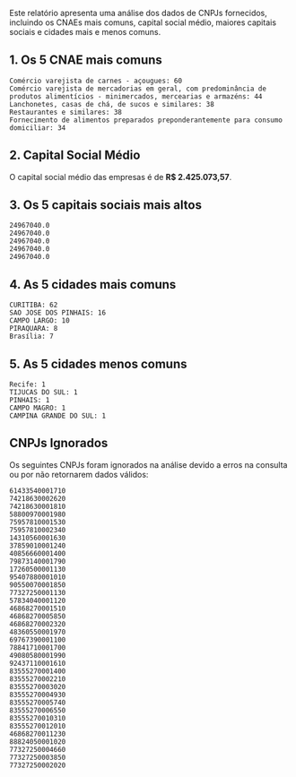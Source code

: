 Este relatório apresenta uma análise dos dados de CNPJs fornecidos, incluindo os CNAEs mais comuns, capital social médio, maiores capitais sociais e cidades mais e menos comuns.

## 1. Os 5 CNAE mais comuns

```
Comércio varejista de carnes - açougues: 60
Comércio varejista de mercadorias em geral, com predominância de produtos alimentícios - minimercados, mercearias e armazéns: 44
Lanchonetes, casas de chá, de sucos e similares: 38
Restaurantes e similares: 38
Fornecimento de alimentos preparados preponderantemente para consumo domiciliar: 34
```

## 2. Capital Social Médio

O capital social médio das empresas é de **R$ 2.425.073,57**.

## 3. Os 5 capitais sociais mais altos




```
24967040.0
24967040.0
24967040.0
24967040.0
24967040.0
```

## 4. As 5 cidades mais comuns




```
CURITIBA: 62
SAO JOSE DOS PINHAIS: 16
CAMPO LARGO: 10
PIRAQUARA: 8
Brasília: 7
```

## 5. As 5 cidades menos comuns




```
Recife: 1
TIJUCAS DO SUL: 1
PINHAIS: 1
CAMPO MAGRO: 1
CAMPINA GRANDE DO SUL: 1
```

## CNPJs Ignorados

Os seguintes CNPJs foram ignorados na análise devido a erros na consulta ou por não retornarem dados válidos:




```
61433540001710
74218630002620
74218630001810
58800970001980
75957810001530
75957810002340
14310560001630
37859010001240
40856660001400
79873140001790
17260500001130
95407880001010
90550070001850
77327250001130
57834040001120
46868270001510
46868270005850
46868270002320
48360550001970
69767390001100
78841710001700
49080580001990
92437110001610
83555270001400
83555270002210
83555270003020
83555270004930
83555270005740
83555270006550
83555270010310
83555270012010
46868270011230
88824050001020
77327250004660
77327250003850
77327250002020
```


